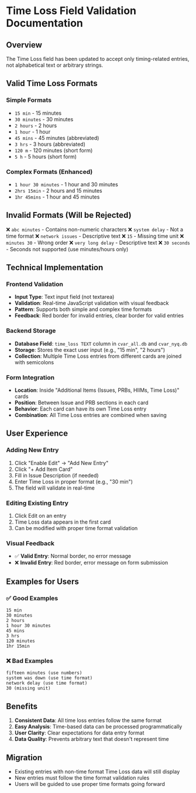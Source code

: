# Time Loss Field Validation Documentation

## Overview
The Time Loss field has been updated to accept only timing-related entries, not alphabetical text or arbitrary strings.

## Valid Time Loss Formats

### Simple Formats
- `15 min` - 15 minutes
- `30 minutes` - 30 minutes  
- `2 hours` - 2 hours
- `1 hour` - 1 hour
- `45 mins` - 45 minutes (abbreviated)
- `3 hrs` - 3 hours (abbreviated)
- `120 m` - 120 minutes (short form)
- `5 h` - 5 hours (short form)

### Complex Formats (Enhanced)
- `1 hour 30 minutes` - 1 hour and 30 minutes
- `2hrs 15min` - 2 hours and 15 minutes
- `1hr 45mins` - 1 hour and 45 minutes

## Invalid Formats (Will be Rejected)
❌ `abc minutes` - Contains non-numeric characters
❌ `system delay` - Not a time format
❌ `network issues` - Descriptive text
❌ `15` - Missing time unit
❌ `minutes 30` - Wrong order
❌ `very long delay` - Descriptive text
❌ `30 seconds` - Seconds not supported (use minutes/hours only)

## Technical Implementation

### Frontend Validation
- **Input Type**: Text input field (not textarea)
- **Validation**: Real-time JavaScript validation with visual feedback
- **Pattern**: Supports both simple and complex time formats
- **Feedback**: Red border for invalid entries, clear border for valid entries

### Backend Storage
- **Database Field**: `time_loss TEXT` column in `cvar_all.db` and `cvar_nyq.db`
- **Storage**: Stores the exact user input (e.g., "15 min", "2 hours")
- **Collection**: Multiple Time Loss entries from different cards are joined with semicolons

### Form Integration
- **Location**: Inside "Additional Items (Issues, PRBs, HIIMs, Time Loss)" cards
- **Position**: Between Issue and PRB sections in each card
- **Behavior**: Each card can have its own Time Loss entry
- **Combination**: All Time Loss entries are combined when saving

## User Experience

### Adding New Entry
1. Click "Enable Edit" → "Add New Entry"
2. Click "+ Add Item Card" 
3. Fill in Issue Description (if needed)
4. Enter Time Loss in proper format (e.g., "30 min")
5. The field will validate in real-time

### Editing Existing Entry
1. Click Edit on an entry
2. Time Loss data appears in the first card
3. Can be modified with proper time format validation

### Visual Feedback
- ✅ **Valid Entry**: Normal border, no error message
- ❌ **Invalid Entry**: Red border, error message on form submission

## Examples for Users

### ✅ Good Examples
```
15 min
30 minutes
2 hours
1 hour 30 minutes
45 mins
3 hrs
120 minutes
1hr 15min
```

### ❌ Bad Examples  
```
fifteen minutes (use numbers)
system was down (use time format)
network delay (use time format)
30 (missing unit)
```

## Benefits
1. **Consistent Data**: All time loss entries follow the same format
2. **Easy Analysis**: Time-based data can be processed programmatically
3. **User Clarity**: Clear expectations for data entry format
4. **Data Quality**: Prevents arbitrary text that doesn't represent time

## Migration
- Existing entries with non-time format Time Loss data will still display
- New entries must follow the time format validation rules
- Users will be guided to use proper time formats going forward